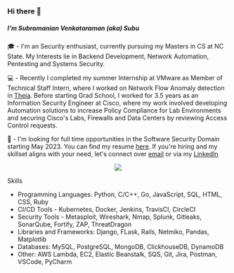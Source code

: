 ### Hi there 👋
##### I'm Subramanian Venkataraman (aka) Subu
🎓 - I'm an Security enthusiast, currently pursuing my Masters in CS at NC State. My Interests lie in Backend Development, Network Automation, Pentesting and Systems Security.

💻 - Recently I completed my summer Internship at VMware as Member of Technical Staff Intern, where I worked on Network Flow Anomaly detection in [Theia](https://github.com/antrea-io/theia). Before starting Grad School, I worked for 3.5 years as an Information Security Engineer at Cisco, where my work involved developing Automation solutions to increase Policy Compliance for Lab Environments and securing Cisco's Labs, Firewalls and Data Centers by reviewing Access Control requests.

🎯 - I'm looking for full time opportunities in the Software Security Domain starting May 2023. You can find my resume [here](https://drive.google.com/file/d/1bUaaROhqpxAFtsXj7C2opA3_FG58uCF3/view?usp=sharing).
If you're hiring and my skillset aligns with your need, let's connect over [email](mailto:svenka25@ncsu.edu) or via my [LinkedIn](https://www.linkedin.com/in/vsmanian12/)

<p align="center">
  <img src="https://media.giphy.com/media/RiykPw9tgdOylwFgUe/giphy.gif" />
</p>


Skills
* Programming Languages: Python, C/C++, Go, JavaScript, SQL, HTML, CSS, Ruby
* CI/CD Tools - Kubernetes, Docker, Jenkins, TravisCI, CircleCI
* Security Tools - Metasploit, Wireshark, Nmap, Splunk, Gitleaks, SonarQube, Fortify, ZAP, ThreatDragon
* Libraries and Frameworks: Django, FLask, Rails, Netmiko, Pandas, Matplotlib
* Databases: MySQL, PostgreSQL, MongoDB, ClickhouseDB, DynamoDB
* Other: AWS Lambda, EC2, Elastic Beanstalk, SQS, Git, Jira, Postman, VSCode, PyCharm

<!--
**wizard-31/wizard-31** is a ✨ _special_ ✨ repository because its `README.md` (this file) appears on your GitHub profile.
Here are some ideas to get you started:

- 🔭 I’m currently working on ...
- 🌱 I’m currently learning ...
- 👯 I’m looking to collaborate on ...
- 🤔 I’m looking for help with ...
- 💬 Ask me about ...
- 📫 How to reach me: ...
- 😄 Pronouns: ...
- ⚡ Fun fact: ...
-->
